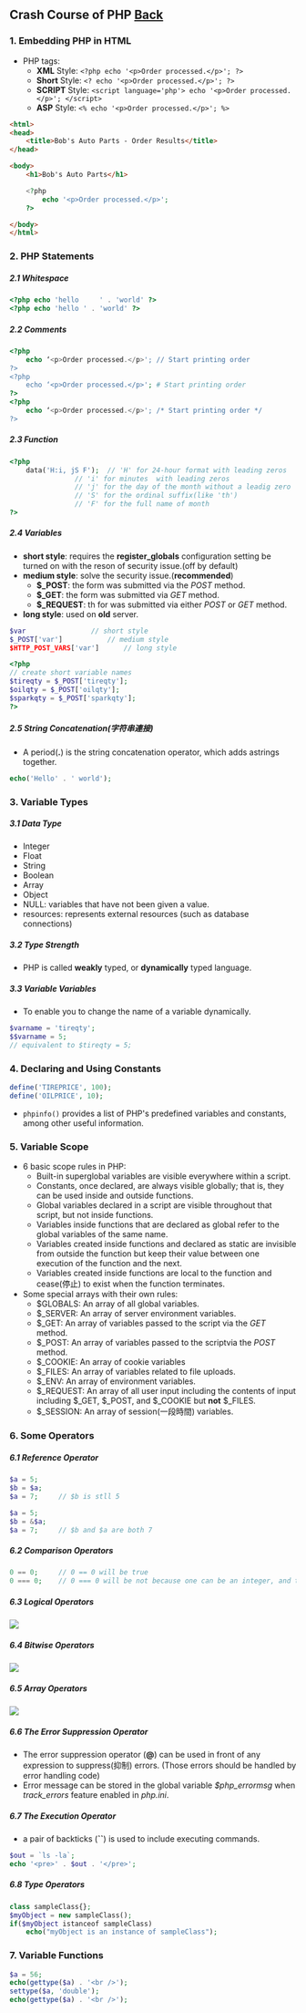 ## Crash Course of PHP [Back](./../PHP.md)

### 1. Embedding PHP in HTML

- PHP tags: 
	- **XML** Style: ```<?php echo '<p>Order processed.</p>'; ?>```
	- **Short** Style: ```<? echo '<p>Order processed.</p>'; ?>```
	- **SCRIPT** Style: ```<script language='php'> echo '<p>Order processed.</p>'; </script>```
	- **ASP** Style: ```<% echo '<p>Order processed.</p>'; %>```

```html
<html>
<head>
	<title>Bob's Auto Parts - Order Results</title>
</head>

<body>
	<h1>Bob's Auto Parts</h1>
```

```php
	<?php
		echo '<p>Order processed.</p>';
	?>
```

```html
</body>
</html>
```

### 2. PHP Statements
##### 2.1 Whitespace

```php
<?php echo 'hello     ' . 'world' ?>
<?php echo 'hello ' . 'world' ?>
```

##### 2.2 Comments

```php
<?php 
	echo ‘<p>Order processed.</p>'; // Start printing order
?>
<?php 
	echo ‘<p>Order processed.</p>'; # Start printing order
?>
<?php 
	echo ‘<p>Order processed.</p>'; /* Start printing order */
?>
```

##### 2.3 Function

```php
<?php
	data('H:i, jS F');	// 'H' for 24-hour format with leading zeros
				// 'i' for minutes	with leading zeros
				// 'j' for the day of the month without a leadig zero
				// 'S' for the ordinal suffix(like 'th')
				// 'F' for the full name of month
?>
```

##### 2.4 Variables

- **short style**: requires the **register_globals** configuration setting be turned on with the reson of security issue.(off by default)
- **medium style**: solve the security issue.(**recommended**)
	- **$_POST**: the form was submitted via the *POST* method.
	- **$_GET**: the form was submitted via *GET* method.
	- **$_REQUEST**: th for was submitted via either *POST* or *GET* method.
- **long style**: used on **old** server.

```php
$var				// short style
$_POST['var']			// medium style
$HTTP_POST_VARS['var']		// long style
```
```php
<?php
// create short variable names
$tireqty = $_POST['tireqty'];
$oilqty = $_POST['oilqty'];
$sparkqty = $_POST['sparkqty'];
?>
```

##### 2.5 String Concatenation(字符串連接)

- A period(**.**) is the string concatenation operator, which adds astrings together.

```php
echo('Hello' . ' world');
```

### 3. Variable Types

##### 3.1 Data Type

- Integer
- Float
- String
- Boolean
- Array
- Object
- NULL: variables that have not been given a value.
- resources: represents external resources (such as database connections)

##### 3.2 Type Strength

- PHP is called **weakly** typed, or **dynamically** typed language.

##### 3.3 Variable Variables

- To enable you to change the name of a variable dynamically.

```php
$varname = 'tireqty';
$$varname = 5;
// equivalent to $tireqty = 5;
```

### 4. Declaring and Using Constants

```php
define('TIREPRICE', 100);
define('OILPRICE', 10);
```

- ```phpinfo()``` provides a list of PHP's predefined variables and constants, among other useful information.

### 5. Variable Scope

- 6 basic scope rules in PHP:
	- Built-in superglobal variables are visible everywhere within a script.
	- Constants, once declared, are always visible globally; that is, they can be used inside and outside functions.
	- Global variables declared in a script are visible throughout that script, but not inside functions.
	- Variables inside functions that are declared as global refer to the global variables of the same name.
	- Variables created inside functions and declared as static are invisible from outside the function but keep their value between one execution of the function and the next.
	- Variables created inside functions are local to the function and cease(停止) to exist when the function terminates.
- Some special arrays with their own rules:
	- $GLOBALS:  An array of all global variables.
	- $_SERVER: An array of server environment variables.
	- $_GET: An array of variables passed to the script via the *GET* method.
	- $_POST: An array of variables passed to the scriptvia the *POST* method.
	- $_COOKIE: An array of cookie variables
	- $_FILES: An array of variables related to file uploads.
	- $_ENV: An array of environment variables.
	- $_REQUEST: An array of all user input including the contents of input including $_GET, $_POST, and $_COOKIE but **not** $_FILES.
	- $_SESSION: An array of session(一段時間) variables.

### 6. Some Operators

##### 6.1 Reference Operator

```php
$a = 5;
$b = $a;
$a = 7;		// $b is stll 5
```

```php
$a = 5;
$b = &$a;
$a = 7;		// $b and $a are both 7
```

##### 6.2 Comparison Operators

```php
0 == 0;		// 0 == 0 will be true
0 === 0;	// 0 === 0 will be not because one can be an integer, and the other can be a string
```

##### 6.3 Logical Operators

<img src="./logical_operators.png">

##### 6.4 Bitwise Operators

<img src="./bitwise_operators.png">

##### 6.5 Array Operators

<img src="./array_operators.png">

##### 6.6 The Error Suppression Operator

- The error suppression operator (**@**) can be used in front of any expression to suppress(抑制) errors. (Those errors should be handled by error handling code)
- Error message can be stored in the global variable *$php_errormsg* when *track_errors* feature enabled in *php.ini*.

##### 6.7 The Execution Operator

- a pair of backticks (**``**) is used to include executing commands.

```php
$out = `ls -la`;
echo '<pre>' . $out . '</pre>';
```

##### 6.8 Type Operators

```php
class sampleClass{};
$myObject = new sampleClass();
if($myObject istanceof sampleClass)
	echo("myObject is an instance of sampleClass");
```

### 7. Variable Functions

```php
$a = 56;
echo(gettype($a) . '<br />');
settype($a, 'double');
echo(gettype($a) . '<br />');
```
